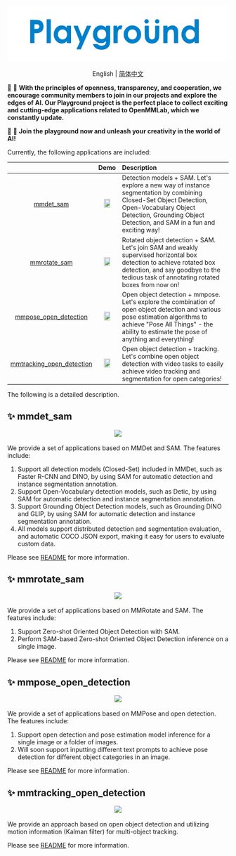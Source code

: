 <div align=center>
<img src="resources/playground-logo.png"/>
</div>

<div align="center">

English | [简体中文](README_zh-CN.md)

</div>

🥳 🚀 **With the principles of openness, transparency, and cooperation, we encourage community members to join in our projects and explore the edges of AI. Our Playground project is the perfect place to collect exciting and cutting-edge applications related to OpenMMLab, which we constantly update.**

🥳 🚀 **Join the playground now and unleash your creativity in the world of AI!**

Currently, the following applications are included:

|                                                                  |                                                                    Demo                                                                     | Description                                                                                                                                                                                                               |
| :--------------------------------------------------------------: |:-------------------------------------------------------------------------------------------------------------------------------------------:| :------------------------------------------------------------------------------------------------------------------------------------------------------------------------------------------------------------------------ |
|                 [mmdet_sam](mmdet_sam/README.md)                 | <img src="https://user-images.githubusercontent.com/17425982/231419108-bc5ef1ed-cb0b-496a-a19e-9b3b55479426.png" width="60%" height="20%"/> | Detection models + SAM. Let's explore a new way of instance segmentation by combining Closed-Set Object Detection, Open-Vocabulary Object Detection, Grounding Object Detection, and SAM in a fun and exciting way!       |
|              [mmrotate_sam](mmrotate_sam/README.md)              | <img src="https://user-images.githubusercontent.com/79644233/231568599-58694ec9-a3b1-44a4-833f-74cfb4d4ca45.png" width="60%" height="20%"/> | Rotated object detection + SAM. Let's join SAM and weakly supervised horizontal box detection to achieve rotated box detection, and say goodbye to the tedious task of annotating rotated boxes from now on!              |
|     [mmpose_open_detection](mmpose_open_detection/README.md)     | <img src="https://user-images.githubusercontent.com/8425513/231439110-c0e7d6f8-5692-4bcb-b6cf-c3c243a990a5.jpg" width="60%" height="20%"/>  | Open object detection + mmpose. Let's explore the combination of open object detection and various pose estimation algorithms to achieve "Pose All Things" - the ability to estimate the pose of anything and everything! |
| [mmtracking_open_detection](mmtracking_open_detection/README.md) |                      <img src="https://github.com/zwhus/pictures/raw/main/demo%2B(1).gif" width="60%" height="10%" />                       | Open object detection + tracking. Let's combine open object detection with video tasks to easily achieve video tracking and segmentation for open categories!                                                             |

The following is a detailed description.

## ✨ mmdet_sam

<div align=center>
<img src="https://user-images.githubusercontent.com/27466624/231659917-e3069822-2193-4261-b216-5f53baa64b53.PNG"/>
</div>

We provide a set of applications based on MMDet and SAM. The features include:

1. Support all detection models (Closed-Set) included in MMDet, such as Faster R-CNN and DINO, by using SAM for automatic detection and instance segmentation annotation.
2. Support Open-Vocabulary detection models, such as Detic, by using SAM for automatic detection and instance segmentation annotation.
3. Support Grounding Object Detection models, such as Grounding DINO and GLIP, by using SAM for automatic detection and instance segmentation annotation.
4. All models support distributed detection and segmentation evaluation, and automatic COCO JSON export, making it easy for users to evaluate custom data.

Please see [README](mmdet_sam/README.md) for more information.

## ✨ mmrotate_sam

<div align=center>
<img src="https://user-images.githubusercontent.com/27466624/231659969-adf7dd4d-fcec-4677-9105-aa72b2ced00f.PNG"/>
</div>

We provide a set of applications based on MMRotate and SAM. The features include:

1. Support Zero-shot Oriented Object Detection with SAM.
2. Perform SAM-based Zero-shot Oriented Object Detection inference on a single image.

Please see [README](mmrotate_sam/README.md) for more information.

## ✨ mmpose_open_detection

<div align=center>
<img src="https://user-images.githubusercontent.com/27466624/231660029-03166059-e8cf-4b17-8aa5-b42f3a52f12a.PNG"/>
</div>

We provide a set of applications based on MMPose and open detection. The features include:

1. Support open detection and pose estimation model inference for a single image or a folder of images.
2. Will soon support inputting different text prompts to achieve pose detection for different object categories in an image.

Please see [README](mmpose_open_detection/README.md) for more information.

## ✨ mmtracking_open_detection

<div align=center>
<img src="https://user-images.githubusercontent.com/27466624/231666666-4f4c5696-df73-45cd-af04-758ea3806a82.png"/>
</div>

We provide an approach based on open object detection and utilizing motion information (Kalman filter) for multi-object tracking.

Please see [README](mmtracking_open_detection/README.md) for more information.
